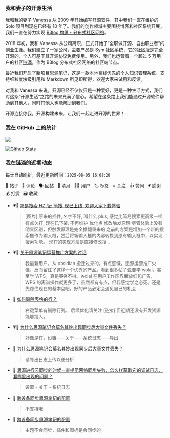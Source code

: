 ### 我和妻子的开源生活

我和我的妻子 [Vanessa](https://github.com/Vanessa219) 从 2009 年开始编写开源软件，其中我们一直在维护的 Solo 项目到现在已经有 10 年了。我们的创作领域主要围绕博客和社区系统开展，我们一直在努力实现 [B3log 构思 - 分布式社区网络](https://ld246.com/article/1546941897596)。

2018 年初，我和 Vanessa 从公司离职，正式开始了“全职做开源、自由职业者”的创业生涯。我们建立了一家公司，主要产品是 Sym 社区系统，它的[社区版](https://github.com/88250/symphony)是完全开源的，个人可基于其开源协议免费使用。另外，我们也运营着一个超过 5 万用户的社区[链滴](https://ld246.com)，作为 B3log 分布式社区网络的社区端节点。

最近我们开启了新项目[思源笔记](https://github.com/siyuan-note/siyuan)，这是一款本地离线优先的个人知识管理系统，支持细粒度块级引用和 Markdown 所见即所得，欢迎大家来试用和反馈。

对我和 Vanessa 来说，开源已经不仅仅只是一种爱好，更是一种生活方式，我们对这条“开源生活”之路的未来充满了信心。希望在这条路上我们能通过开源软件帮助到其他人，同时其他人也能帮助到我们。

开源连接你我，开源构建未来，让我们一起走进开源的世界！

### 我在 GitHub 上的统计

<a title="Hits" target="_blank" href="https://github.com/88250/88250"><img src="https://hits.b3log.org/88250/88250.svg"></a>

[![Github Stats](https://github-readme-stats.vercel.app/api?username=88250&theme=tokyonight&show_icons=true)](https://github.com/88250)

<!--events start -->

### 我在链滴的近期动态

每天自动刷新，最近更新时间：`2025-08-05 16:08:20`

📝 帖子 &nbsp; 💬 评论 &nbsp; 🗣 回帖 &nbsp; 🌙 清月 &nbsp; 👨‍💻 用户 &nbsp; 🏷️ 标签 &nbsp; ⭐️ 关注 &nbsp; 👍 赞同 &nbsp; 💗 感谢 &nbsp; 💰 打赏 &nbsp; 🗃 收藏

* 💗📝 [简易搜索 HZ 版: 简搜, 现已上线, 欢迎大家下载体验](https://ld246.com/article/1754277290689)

  > [图片] 原来的插件, 名字不好, 叫什么 plus, 感觉比简易搜索更高级一样, 有点欠打, 现在已下架, 不再维护 优化点 修改触发原理 尽管体验上没有明显区别，但触发原理是完全推翻重来的 之前的方案是增加一个新的搜索框作为输入框，然后将新输入框的内容转换到原有输入框中，以实现搜索功能。 现在的实现方法是直接修改搜 ..
* 💗💬 [关于思源笔记运营推广方案的讨论](https://ld246.com/article/1682593637581/comment/1754108962978#comments)

  > 我最新用户，从 obsidian 搬迁过来的。有点感慨，思源运营推广欠佳，反而留住了这样一个优秀的产品。看到很多帖子说要学 wolai，甚至学 WPS，真是哭笑不得。wolai 在用户工作区界面放红包广告，WPS 的离谱操作就更多了，虽然都有有点，但我感觉学之必死。还是先稳住现在的基本盘吧，好的产品必定会遇见自己的机会 ..
* 💬 [如何删除表格的行？](https://ld246.com/article/1754077473762/comment/1754097689868#comments)

  > 右键菜单有删除行列。 后续优化请关注 [链接] 但近期还没有开发资源能够投入。
* 💗💬 [为什么思源笔记会莫名其妙出现同步后大量文件丢失？](https://ld246.com/article/1754053586729/comment/1754056047975#comments)

  > 好像是在，设置——关于——系统日志——导出
* 💬 [为什么思源笔记会莫名其妙出现同步后大量文件丢失？](https://ld246.com/article/1754053586729/comment/1754053949093#comments)

  > 请导出日志上传以便分析
* 💬 [思源进行云同步的时候一直提示网络同步失败，怎么样获取它的调试日志，看哪里出现的问题？](https://ld246.com/article/1753955640684/comment/1753960502448#comments)

  > 设置 - 关于 - 系统日志
* 💬 [跨设备同步思源笔记的配置](https://ld246.com/article/1753933773634/comment/1753951253601#comments)

  > 不支持哦
* 💬 [跨设备同步思源笔记的配置](https://ld246.com/article/1753933773634/comment/1753934842727#comments)

  > 主题不会同步，插件和图标是会同步的。


<!--events end -->
